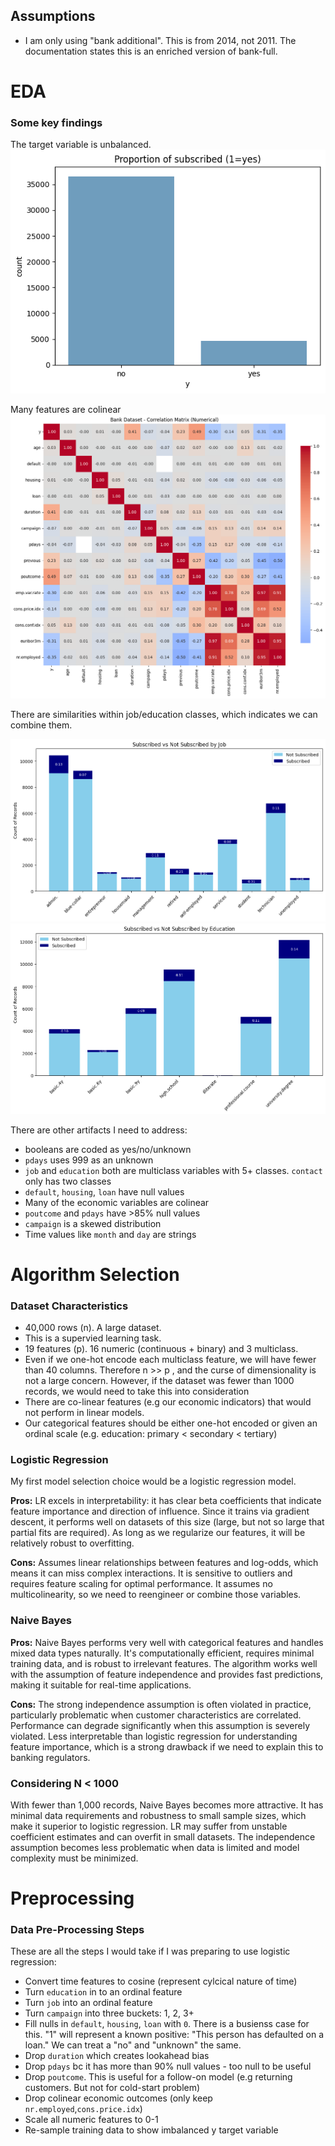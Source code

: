 
## Assumptions
* I am only using "bank additional". This is from 2014, not 2011. The documentation states this is an enriched version of bank-full.

# EDA
### Some key findings
The target variable is unbalanced.
![Proportion of subscribed](images/subscribed_prop.png)

Many features are colinear
![Colinear plots](images/corrplot.png)


There are similarities within job/education classes, which indicates we can combine them.

![Job plots](images/jobsplits.png)
![Education plots](images/educationsplits.png)

There are other artifacts I need to address:
* booleans are coded as yes/no/unknown
* `pdays` uses 999 as an unknown
* `job` and `education` both are multiclass variables with 5+ classes. `contact` only has two classes
* `default`, `housing`, `loan` have null values
* Many of the economic variables are colinear
* `poutcome` and `pdays` have >85% null values
* `campaign` is a skewed distribution
* Time values like `month` and `day` are strings

# Algorithm Selection

### Dataset Characteristics
* 40,000 rows (n). A large dataset. 
* This is a supervied learning task.
* 19 features (p). 16 numeric (continuous + binary) and 3 multiclass. 
* Even if we one-hot encode each multiclass feature, we will have fewer than 40 columns. Therefore n >> p , and the curse of dimensionality is not a large concern. However, if the dataset was fewer than 1000 records, we would need to take this into consideration
* There are co-linear features (e.g our economic indicators) that would not perform in linear models. 
* Our categorical features should be either one-hot encoded or given an ordinal scale (e.g. education: primary < secondary < tertiary) 
  
### Logistic Regression
My first model selection choice would be a logistic regression model. 

**Pros:** LR excels in interpretability: it has clear beta coefficients that indicate feature importance and direction of influence. Since it trains via gradient descent, it performs well on datasets of this size (large, but not so large that partial fits are required). As long as we regularize our features, it will be relatively robust to overfitting. 

**Cons:** Assumes linear relationships between features and log-odds, which means it can miss complex interactions. It is sensitive to outliers and requires feature scaling for optimal performance. It assumes no multicolinearity, so we need to reengineer or combine those variables. 

### Naive Bayes

**Pros:** Naive Bayes performs very well with categorical features and handles mixed data types naturally. It's computationally efficient, requires minimal training data, and is robust to irrelevant features. The algorithm works well with the assumption of feature independence and provides fast predictions, making it suitable for real-time applications.

**Cons:** The strong independence assumption is often violated in practice, particularly problematic when customer characteristics are correlated. Performance can degrade significantly when this assumption is severely violated. Less interpretable than logistic regression for understanding feature importance, which is a strong drawback if we need to explain this to banking regulators. 

### Considering N < 1000
With fewer than 1,000 records, Naive Bayes becomes more attractive. It has minimal data requirements and robustness to small sample sizes, which  make it superior to logistic regression. LR  may suffer from unstable coefficient estimates and can overfit in small datasets. The independence assumption becomes less problematic when data is limited and model complexity must be minimized.

# Preprocessing
### Data Pre-Processing Steps

These are all the steps I would take if I was preparing to use logistic regression:

* Convert time features to cosine (represent cylcical nature of time)
* Turn `education` in to an ordinal feature
* Turn `job` into an ordinal feature
* Turn `campaign` into three buckets: 1, 2, 3+
* Fill nulls in `default`, `housing`, `loan` with `0`. There is a busienss case for this. "1" will represent a known positive: "This person has defaulted on a loan." We can treat a "no" and "unknown" the same.
* Drop `duration` which creates lookahead bias
* Drop `pdays` bc it has more than 90% null values - too null to be useful
* Drop `poutcome`. This is useful for a follow-on model (e.g returning customers. But not for cold-start problem)
* Drop colinear economic outcomes (only keep `nr.employed`,`cons.price.idx`)
* Scale all numeric features to 0-1
* Re-sample training data to show imbalanced y target variable